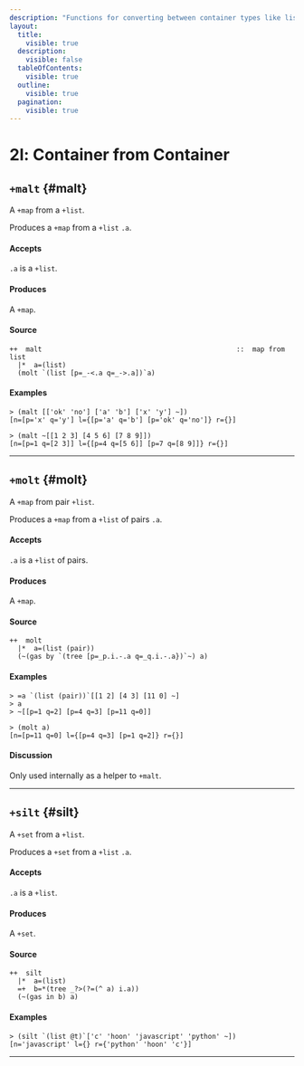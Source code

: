 ```yaml
---
description: "Functions for converting between container types like lists, maps, and sets."
layout:
  title:
    visible: true
  description:
    visible: false
  tableOfContents:
    visible: true
  outline:
    visible: true
  pagination:
    visible: true
---
```


# 2l: Container from Container

## `+malt` {#malt}

A `+map` from a `+list`.

Produces a `+map` from a `+list` `.a`.

#### Accepts

`.a` is a `+list`.

#### Produces

A `+map`.

#### Source

```hoon
++  malt                                                ::  map from list
  |*  a=(list)
  (molt `(list [p=_-<.a q=_->.a])`a)
```

#### Examples

```
> (malt [['ok' 'no'] ['a' 'b'] ['x' 'y'] ~])
[n=[p='x' q='y'] l={[p='a' q='b'] [p='ok' q='no']} r={}]

> (malt ~[[1 2 3] [4 5 6] [7 8 9]])
[n=[p=1 q=[2 3]] l={[p=4 q=[5 6]] [p=7 q=[8 9]]} r={}]
```

---

## `+molt` {#molt}

A `+map` from pair `+list`.

Produces a `+map` from a `+list` of pairs `.a`.

#### Accepts

`.a` is a `+list` of pairs.

#### Produces

A `+map`.

#### Source

```hoon
++  molt
  |*  a=(list (pair))
  (~(gas by `(tree [p=_p.i.-.a q=_q.i.-.a})`~) a)
```

#### Examples

```
> =a `(list (pair))`[[1 2] [4 3] [11 0] ~]
> a
> ~[[p=1 q=2] [p=4 q=3] [p=11 q=0]]

> (molt a)
[n=[p=11 q=0] l={[p=4 q=3] [p=1 q=2]} r={}]
```

#### Discussion

Only used internally as a helper to `+malt`.

---

## `+silt` {#silt}

A `+set` from a `+list`.

Produces a `+set` from a `+list` `.a`.

#### Accepts

`.a` is a `+list`.

#### Produces

A `+set`.

#### Source

```hoon
++  silt
  |*  a=(list)
  =+  b=*(tree _?>(?=(^ a) i.a))
  (~(gas in b) a)
```

#### Examples

```
> (silt `(list @t)`['c' 'hoon' 'javascript' 'python' ~])
[n='javascript' l={} r={'python' 'hoon' 'c'}]
```

---
